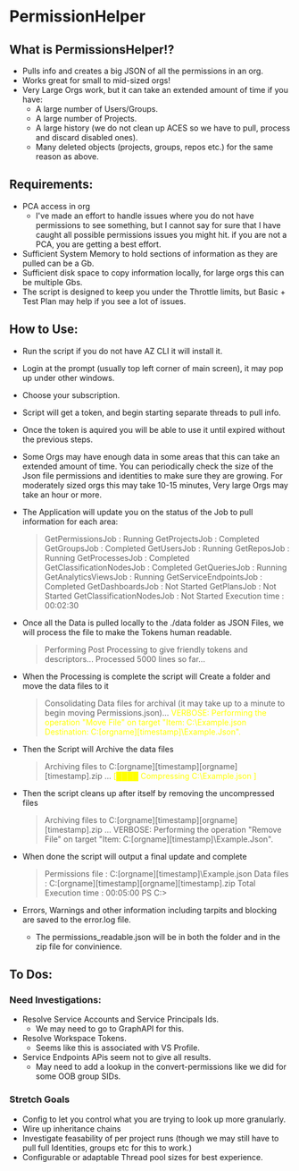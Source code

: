 # PermissionHelper

## What is PermissionsHelper!?
- Pulls info and creates a big JSON of all the permissions in an org.
- Works great for small to mid-sized orgs!
- Very Large Orgs work, but it can take an extended amount of time if you have:
  - A large number of Users/Groups.
  - A large number of Projects. 
  - A large history (we do not clean up ACES so we have to pull, process and discard disabled ones).
  - Many deleted objects (projects, groups, repos etc.) for the same reason as above.

## Requirements:
- PCA access in org 
  - I've made an effort to handle issues where you do not have permissions to see something, but I cannot say for sure that I have caught all possible permissions issues you might hit. if you are not a PCA, you are getting a best effort.
- Sufficient System Memory to hold sections of information as they are pulled can be a Gb.
- Sufficient disk space to copy information locally, for large orgs this can be multiple Gbs.
- The script is designed to keep you under the Throttle limits, but Basic + Test Plan may help if you see a lot of issues.

## How to Use:
- Run the script if you do not have AZ CLI it will install it.
- Login at the prompt (usually top left corner of main screen), it may pop up under other windows.
- Choose your subscription.
- Script will get a token, and begin starting separate threads to pull info.
- Once the token is aquired you will be able to use it until expired without the previous steps.
- Some Orgs may have enough data in some areas that this can take an extended amount of time.  You can periodically check the size of the Json file permissions and identities to make sure they are growing.  For moderately sized orgs this may take 10-15 minutes, Very large Orgs may take an hour or more.
- The Application will update you on the status of the Job to pull information for each area: 
  
  > GetPermissionsJob         : Running
  > GetProjectsJob            : Completed
  > GetGroupsJob              : Completed
  > GetUsersJob               : Running
  > GetReposJob               : Running
  > GetProcessesJob           : Completed
  > GetClassificationNodesJob : Completed
  > GetQueriesJob             : Running
  > GetAnalyticsViewsJob      : Running
  > GetServiceEndpointsJob    : Completed
  > GetDashboardsJob          : Not Started
  > GetPlansJob               : Not Started
  > GetClassificationNodesJob : Not Started
  > Execution time            : 00:02:30

- Once all the Data is pulled locally to the ./data folder as JSON Files, we will process the file to make the Tokens human readable.

  > Performing Post Processing to give friendly tokens and descriptors...
  > Processed 5000 lines so far...

- When the Processing is complete the script will Create a folder and move the data files to it

  > Consolidating Data files for archival (it may take up to a minute to begin moving Permissions.json)...
  > <span style="color: yellow;">VERBOSE: Performing the operation "Move File" on target "Item: C:\Example.json Destination: C:\[orgname][timestamp]\Example.Json".</span>

- Then the Script will Archive the data files 

  > Archiving files to C:\[orgname][timestamp]\[orgname][timestamp].zip ...
  > <span style="color: yellow;">[████               Compressing C:\Example.json                                ]</span>

- Then the script cleans up after itself by removing the uncompressed files
  > Archiving files to C:\[orgname][timestamp]\[orgname][timestamp].zip ...
  > VERBOSE: Performing the operation "Remove File" on target "Item: C:\[orgname][timestamp]\Example.Json".</span>

- When done the script will output a final update and complete

  > Permissions file     : C:\[orgname][timestamp]\Example.json
  > Data files           : C:\[orgname][timestamp]\[orgname][timestamp].zip
  > Total Execution time : 00:05:00
  > PS C:\>

- Errors, Warnings and other information including tarpits and blocking are saved to the error.log file.
  - The permissions_readable.json will be in both the folder and in the zip file for convinience.


## To Dos:

### Need Investigations:
- Resolve Service Accounts and Service Principals Ids.
  - We may need to go to GraphAPI for this.
- Resolve Workspace Tokens.
  - Seems like this is associated with VS Profile.
- Service Endpoints APis seem not to give all results.
  - May need to add a lookup in the convert-permissions like we did for some OOB group SIDs.

### Stretch Goals
- Config to let you control what you are trying to look up more granularly.
- Wire up inheritance chains
- Investigate feasability of per project runs (though we may still have to pull full Identities, groups etc for this to work.)
- Configurable or adaptable Thread pool sizes for best experience.